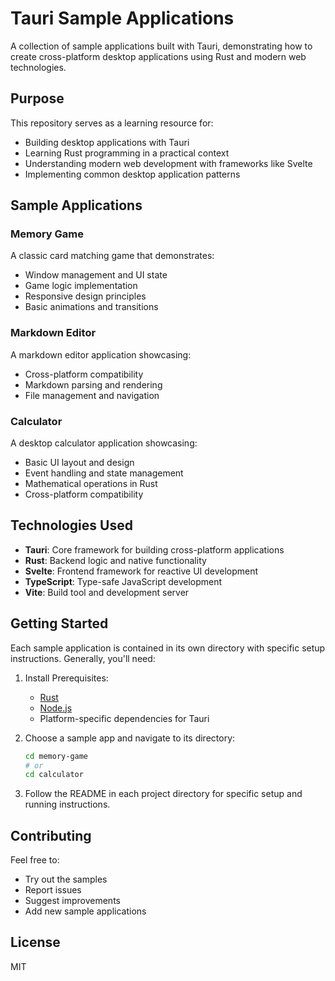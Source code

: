 # Tauri Sample Applications

A collection of sample applications built with Tauri, demonstrating how to create cross-platform desktop applications using Rust and modern web technologies.

## Purpose

This repository serves as a learning resource for:
- Building desktop applications with Tauri
- Learning Rust programming in a practical context
- Understanding modern web development with frameworks like Svelte
- Implementing common desktop application patterns

## Sample Applications

### Memory Game
A classic card matching game that demonstrates:
- Window management and UI state
- Game logic implementation
- Responsive design principles
- Basic animations and transitions

### Markdown Editor
A markdown editor application showcasing:
- Cross-platform compatibility
- Markdown parsing and rendering
- File management and navigation

### Calculator
A desktop calculator application showcasing:
- Basic UI layout and design
- Event handling and state management
- Mathematical operations in Rust
- Cross-platform compatibility

## Technologies Used

- **Tauri**: Core framework for building cross-platform applications
- **Rust**: Backend logic and native functionality
- **Svelte**: Frontend framework for reactive UI development
- **TypeScript**: Type-safe JavaScript development
- **Vite**: Build tool and development server

## Getting Started

Each sample application is contained in its own directory with specific setup instructions. Generally, you'll need:

1. Install Prerequisites:
   - [Rust](https://www.rust-lang.org/tools/install)
   - [Node.js](https://nodejs.org/)
   - Platform-specific dependencies for Tauri

2. Choose a sample app and navigate to its directory:
   ```bash
   cd memory-game
   # or
   cd calculator
   ```

3. Follow the README in each project directory for specific setup and running instructions.

## Contributing

Feel free to:
- Try out the samples
- Report issues
- Suggest improvements
- Add new sample applications

## License

MIT
